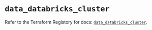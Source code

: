 # `data_databricks_cluster`

Refer to the Terraform Registory for docs: [`data_databricks_cluster`](https://registry.terraform.io/providers/databricks/databricks/1.18.0/docs/data-sources/cluster).
